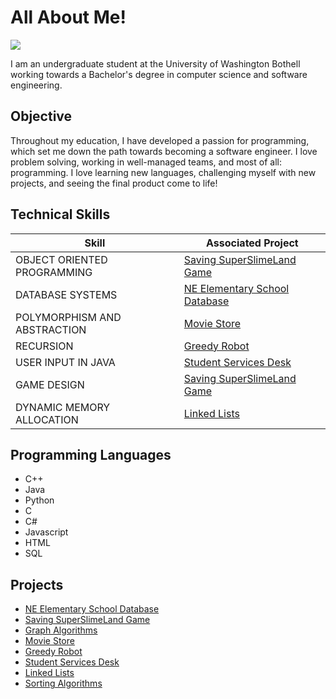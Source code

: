 # All About Me!
<a href="https://www.linkedin.com/in/ella-williams2024/"><img src="https://img.shields.io/badge/-LinkedIn-0072b1?&style=for-the-badge&logo=linkedin&logoColor=white" /></a>

I am an undergraduate student at the University of Washington Bothell working towards a Bachelor's degree in computer science and software engineering.

## Objective

Throughout my education, I have developed a passion for programming, which set me down the path towards becoming a software engineer. I love problem solving, working in well-managed teams, and most of all: programming. I love learning new languages, challenging myself with new projects, and seeing the final product come to life!

## Technical Skills

| Skill                                         | Associated Project         |
|-----------------------------------------------|----------------------------|
| OBJECT ORIENTED PROGRAMMING                   | <a href="https://github.com/E11aW/Saving-SuperSlimeLand">Saving SuperSlimeLand Game</a>|
| DATABASE SYSTEMS                              | <a href = "https://github.com/E11aW/elementary-school-database">NE Elementary School Database</a>|
| POLYMORPHISM AND ABSTRACTION                  | <a href = "https://github.com/E11aW/Movie-Store">Movie Store</a>|
| RECURSION                                     | <a href="https://github.com/E11aW/Greedy-Robot">Greedy Robot</a>|
| USER INPUT IN JAVA                            | <a href = "https://github.com/E11aW/Student-Services-Desk">Student Services Desk</a>|
| GAME DESIGN                                   | <a href="https://github.com/E11aW/Saving-SuperSlimeLand">Saving SuperSlimeLand Game</a>|
| DYNAMIC MEMORY ALLOCATION                     | <a href= "https://github.com/E11aW/Linked-Lists">Linked Lists</a>|

## Programming Languages
- C++
- Java
- Python
- C
- C#
- Javascript
- HTML
- SQL

## Projects

- <a href = "https://github.com/E11aW/elementary-school-database">NE Elementary School Database</a> 
- <a href = "https://github.com/E11aW/Saving-SuperSlimeLand">Saving SuperSlimeLand Game</a>
- <a href = "https://github.com/E11aW/Graph-Algorithms">Graph Algorithms</a>
- <a href = "https://github.com/E11aW/Movie-Store">Movie Store</a>
- <a href = "https://github.com/E11aW/Greedy-Robot">Greedy Robot</a>
- <a href = "https://github.com/E11aW/Student-Services-Desk">Student Services Desk</a>
- <a href = "https://github.com/E11aW/Linked-Lists">Linked Lists</a>
- <a href = "https://github.com/E11aW/Sorting-Algorithms">Sorting Algorithms</a>
